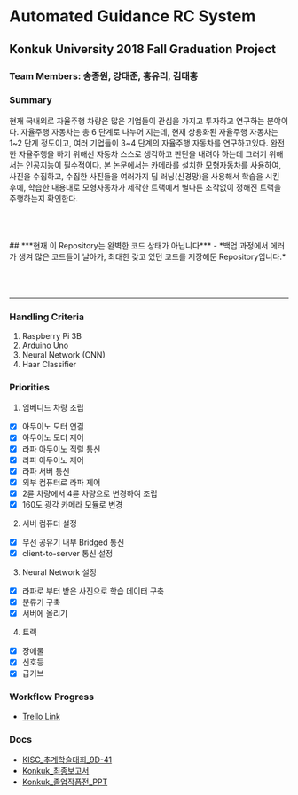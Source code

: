 # Automated Guidance RC System
## Konkuk University 2018 Fall Graduation Project
### Team Members: 송종원, 강태준, 홍유리, 김태홍

### Summary
현재 국내외로 자율주행 차량은 많은 기업들이 관심을 가지고 투자하고 연구하는 분야이다. 자율주행 자동차는 총 6 단계로 나누어 지는데, 현재 상용화된 자율주행 자동차는 1~2 단계 정도이고, 여러 기업들이 3~4 단계의 자율주행 자동차를 연구하고있다. 완전한 자율주행을 하기 위해선 자동차 스스로 생각하고 판단을 내려야 하는데 그러기 위해서는 인공지능이 필수적이다.
본 논문에서는 카메라를 설치한 모형자동차를 사용하여, 사진을 수집하고, 수집한 사진들을 여러가지 딥 러닝(신경망)을 사용해서 학습을 시킨 후에, 학습한 내용대로 모형자동차가 제작한 트랙에서 별다른 조작없이 정해진 트랙을 주행하는지 확인한다.

<br>
<br>
<br>
## ***현재 이 Repository는 완벽한 코드 상태가 아닙니다***
 - *백업 과정에서 에러가 생겨 많은 코드들이 날아가, 최대한 갖고 있던 코드를 저장해둔 Repository입니다.*
<br>
<br>
<br>
<br>


-------------

### Handling Criteria
1. Raspberry Pi 3B
2. Arduino Uno
3. Neural Network (CNN)
4. Haar Classifier

### Priorities
1. 임베디드 차량 조립
 - [x] 아두이노 모터 연결
 - [x] 아두이노 모터 제어
 - [x] 라파 아두이노 직렬 통신
 - [x] 라파 아두이노 제어
 - [x] 라파 서버 통신
 - [x] 외부 컴퓨터로 라파 제어
 - [x] 2륜 차량에서 4륜 차량으로 변경하여 조립
 - [x] 160도 광각 카메라 모듈로 변경

2. 서버 컴퓨터 설정
 - [x] 무선 공유기 내부 Bridged 통신
 - [x] client-to-server 통신 설정

3. Neural Network 설정
 - [x] 라파로 부터 받은 사진으로 학습 데이터 구축
 - [x] 분류기 구축
 - [x] 서버에 올리기

4. 트랙
 - [x] 장애물
 - [x] 신호등
 - [x] 급커브

### Workflow Progress
- [Trello Link](https://trello.com/b/l4zTimYV/finished-ku2018fallgradproject)

### Docs
 - [KISC_추계학술대회_9D-41]()
 - [Konkuk_최종보고서]()
 - [Konkuk_졸업작품전_PPT]()
